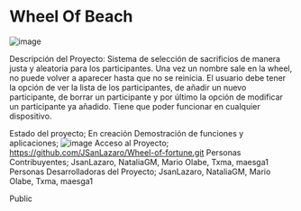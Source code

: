 # Wheel Of Beach
![image](https://github.com/JSanLazaro/Wheel-of-fortune/assets/133367024/340971e4-c3a2-4cd0-8008-e0dd00a4f989)


Descripción del Proyecto:
Sistema de selección de sacrificios de manera justa y aleatoria para los participantes. Una vez un nombre sale en la wheel, no puede volver a aparecer hasta que no se reinicia. El usuario debe tener la opción de ver la lista de los participantes, de añadir un nuevo participante, de borrar un participante y por último la opción de modificar un participante ya añadido. Tiene que poder funcionar en cualquier dispositivo.

Estado del proyecto;
En creación
Demostración de funciones y aplicaciones;
![image](https://github.com/JSanLazaro/Wheel-of-fortune/assets/133367024/340971e4-c3a2-4cd0-8008-e0dd00a4f989)
Acceso al Proyecto;
https://github.com/JSanLazaro/Wheel-of-fortune.git
Personas Contribuyentes;
JsanLazaro, NataliaGM, Mario Olabe, Txma, maesga1
Personas Desarrolladoras del Proyecto;
JsanLazaro, NataliaGM, Mario Olabe, Txma, maesga1

Public
